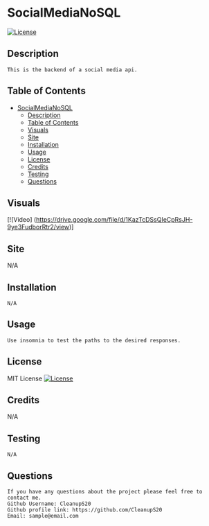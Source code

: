 # SocialMediaNoSQL
  [![License](https://img.shields.io/badge/License-MIT-blue.svg)](https://opensource.org/licenses/MIT)
  
## Description
    This is the backend of a social media api.
  
## Table of Contents
- [SocialMediaNoSQL](#SocialMediaNoSQL)
  - [Description](#description)
  - [Table of Contents](#table-of-contents)
  - [Visuals](#visuals)
  - [Site](#site)
  - [Installation](#installation)
  - [Usage](#usage)
  - [License](#license)
  - [Credits](#credits)
  - [Testing](#testing)
  - [Questions](#questions)
 
## Visuals
[![Video] (https://drive.google.com/file/d/1KazTcDSsQIeCpRsJH-9ye3FudborRtr2/view)]

## Site

N/A

## Installation
    N/A
## Usage

    Use insomnia to test the paths to the desired responses.
  
## License
  MIT License
  [![License](https://img.shields.io/badge/License-MIT-blue.svg)](https://opensource.org/licenses/https://img.shields.io/badge/License-MIT-blue.svg)
  
## Credits

  N/A

## Testing
    N/A

## Questions
    If you have any questions about the project please feel free to contact me.
    Github Username: CleanupS20
    Github profile link: https://github.com/CleanupS20
    Email: sample@email.com
      